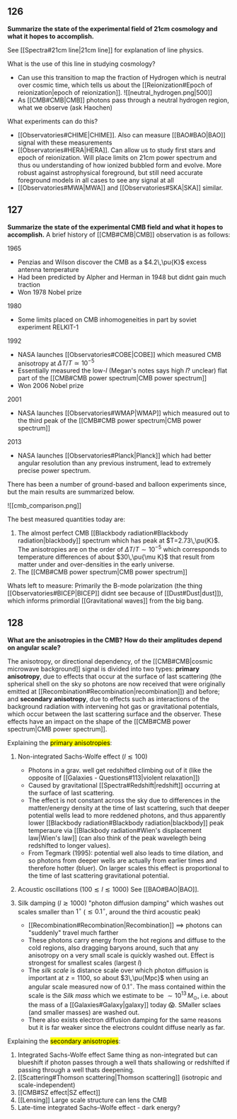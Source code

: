## 126
**Summarize the state of the experimental field of 21cm cosmology and what it hopes to accomplish.**

See [[Spectra#21cm line|21cm line]] for explanation of line physics. 

What is the use of this line in studying cosmology? 
- Can use this transition to map the fraction of Hydrogen which is neutral over cosmic time, which tells us about the [[Reionization#Epoch of reionization|epoch of reionization]]. ![[neutral_hydrogen.png|500]]
- As [[CMB#CMB|CMB]] photons pass through a neutral hydrogen region, what we observe (ask Haochen)

What experiments can do this?
- [[Observatories#CHIME|CHIME]]. Also can measure [[BAO#BAO|BAO]] signal with these measurements
- [[Observatories#HERA|HERA]]. Can allow us to study first stars and epoch of reionization. Will place limits on 21cm power spectrum and thus ou understanding of how ionized bubbled form and evolve. More robust against astrophysical foreground, but still need accurate foreground models in all cases to see any signal at all
- [[Observatories#MWA|MWA]] and [[Observatories#SKA|SKA]] similar.


## 127
**Summarize the state of the experimental CMB field and what it hopes to accomplish.**
A brief history of [[CMB#CMB|CMB]] observation is as follows:

1965 
- Penzias and Wilson discover the CMB as a $4.2\,\pu{K}$ excess antenna temperature
- Had been predicted by Alpher and Herman in 1948 but didnt gain much traction
- Won 1978 Nobel prize

1980
- Some limits placed on CMB inhomogeneities in part by soviet experiment RELKIT-1

1992
- NASA launches [[Observatories#COBE|COBE]] which measured CMB anisotropy at $\Delta T/T \simeq 10^{-5}$ 
- Essentially measured the low-$l$ (Megan's notes says high $l$? unclear) flat part of the [[CMB#CMB power spectrum|CMB power spectrum]]
- Won 2006 Nobel prize

2001
- NASA launches [[Observatories#WMAP|WMAP]] which measured out to the third peak of the [[CMB#CMB power spectrum|CMB power spectrum]]

2013
- NASA launches [[Observatories#Planck|Planck]] which had better angular resolution than any previous instrument, lead to extremely precise power spectrum.

There has been a number of ground-based and balloon experiments since, but the main results are summarized below. 

![[cmb_comparison.png]]

The best measured quantities today are:
1. The almost perfect CMB [[Blackbody radiation#Blackbody radiation|blackbody]] spectrum which has peak at $T=2.73\,\pu{K}$. The anisotropies are on the order of $\Delta T/T \sim 10^{-5}$ which corresponds to temperature differences of about $30\,\pu{\mu K}$ that result from matter under and over-densities in the early universe.
2. The [[CMB#CMB power spectrum|CMB power spectrum]] 

Whats left to measure: Primarily the B-mode polarization (the thing [[Observatories#BICEP|BICEP]] didnt see because of [[Dust#Dust|dust]]), which informs primordial [[Gravitational waves]] from the big bang.


## 128
**What are the anisotropies in the CMB? How do their amplitudes depend on angular scale?**

The anisotropy, or directional dependency, of the [[CMB#CMB|cosmic microwave background]] signal is divided into two types: **primary anisotropy**, due to effects that occur at the surface of last scattering (the spherical shell on the sky so photons are now received that were originally emitted at [[Recombination#Recombination|recombination]]) and before; and **secondary anisotropy**, due to effects such as interactions of the background radiation with intervening hot gas or gravitational potentials, which occur between the last scattering surface and the observer. These effects have an impact on the shape of the [[CMB#CMB power spectrum|CMB power spectrum]].

Explaining the <mark class="hltr-pink">primary anisotropies</mark>: 
1. Non-integrated Sachs-Wolfe effect ($l\lesssim 100$)
   - Photons in a grav. well get redshifted climbing out of it (like the opposite of  [[Galaxies - Questions#113|violent relaxation]])
   - Caused by gravitational [[Spectra#Redshift|redshift]] occurring at the surface of last scattering. 
   - The effect is not constant across the sky due to differences in the matter/energy density at the time of last scattering, such that deeper potential wells lead to more reddened photons, and thus apparently lower [[Blackbody radiation#Blackbody radiation|blackbody]] peak temperaure via [[Blackbody radiation#Wien's displacement law|Wien's law]] (can also think of the peak wavelegth being redshifted to longer values). 
   - From Tegmark (1995): potential well also leads to time dilation, and so photons from deeper wells are actually from earlier times and therefore hotter (bluer). On larger scales this effect is proportional to the time of last scattering gravitational potential.

2. Acoustic oscillations ($100\lesssim l\lesssim 1000$)
   See [[BAO#BAO|BAO]].

3. Silk damping ($l\gtrsim 1000$)
   "photon diffusion damping" which washes out scales smaller than $1^\circ$ ($\lesssim 0.1^\circ$, around the third acoustic peak)
   - [[Recombination#Recombination|Recombination]] $\implies$ photons can "suddenly" travel much farther
   - These photons carry energy from the hot regions and diffuse to the cold regions, also dragging baryons around, such that any anisotropy on a very small scale is quickly washed out. Effect is strongest for smallest scales (largest $l$)
   - The *silk scale* is distance scale over which photon diffusion is important at $z=1100$, so about $3\,\pu{Mpc}$ when using an angular scale measured now of $0.1^\circ$. The mass contained within the scale is the *Silk mass* which we estimate to be $\sim 10^{13}\,M_\odot$, i.e. about the mass of a [[Galaxies#Galaxy|galaxy]] today 😱. SMaller sclaes (and smaller masses) are washed out.
   - There also exists electron diffusion damping for the same reasons but it is far weaker since the electrons couldnt diffuse nearly as far.

Explaining the <mark class="hltr-pink">secondary anisotropies</mark>: 
1. Integrated Sachs-Wolfe effect
   Same thing as non-integrated but can blueshift if photon passes through a well thats shallowing or redshifted if passing through a well thats deepening.
2. [[Scattering#Thomson scattering|Thomson scattering]] (isotropic and scale-independent)
3. [[CMB#SZ effect|SZ effect]] 
4. [[Lensing]]
   Large scale structure can lens the CMB
5. Late-time integrated Sachs–Wolfe effect -  dark energy?
